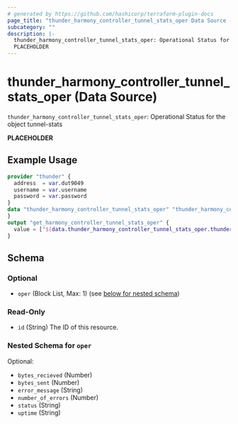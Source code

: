 ```yaml
---
# generated by https://github.com/hashicorp/terraform-plugin-docs
page_title: "thunder_harmony_controller_tunnel_stats_oper Data Source - terraform-provider-thunder"
subcategory: ""
description: |-
  thunder_harmony_controller_tunnel_stats_oper: Operational Status for the object tunnel-stats
  PLACEHOLDER
---
```


# thunder_harmony_controller_tunnel_stats_oper (Data Source)

`thunder_harmony_controller_tunnel_stats_oper`: Operational Status for the object tunnel-stats

__PLACEHOLDER__

## Example Usage

```terraform
provider "thunder" {
  address  = var.dut9049
  username = var.username
  password = var.password
}
data "thunder_harmony_controller_tunnel_stats_oper" "thunder_harmony_controller_tunnel_stats_oper" {
}
output "get_harmony_controller_tunnel_stats_oper" {
  value = ["${data.thunder_harmony_controller_tunnel_stats_oper.thunder_harmony_controller_tunnel_stats_oper}"]
}
```

<!-- schema generated by tfplugindocs -->
## Schema

### Optional

- `oper` (Block List, Max: 1) (see [below for nested schema](#nestedblock--oper))

### Read-Only

- `id` (String) The ID of this resource.

<a id="nestedblock--oper"></a>
### Nested Schema for `oper`

Optional:

- `bytes_recieved` (Number)
- `bytes_sent` (Number)
- `error_message` (String)
- `number_of_errors` (Number)
- `status` (String)
- `uptime` (String)


